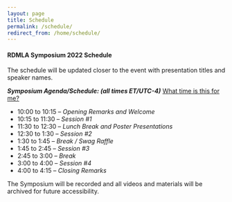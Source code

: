 ```yaml
---
layout: page
title: Schedule
permalink: /schedule/
redirect_from: /home/schedule/
---
```


#### RDMLA Symposium 2022 Schedule

The schedule will be updated closer to the event with presentation titles and speaker names.

**_Symposium Agenda/Schedule: (all times ET/UTC-4)_** <a href="https://www.timeanddate.com/worldclock/fixedtime.html?iso=20220422T100000&p1=43" target="_blank">What time is this for me?</a>
  - 10:00 to 10:15 – _Opening Remarks and Welcome_
  - 10:15 to 11:30 – _Session #1_
  - 11:30 to 12:30 – _Lunch Break and Poster Presentations_
  - 12:30 to 1:30 – _Session #2_
  - 1:30 to 1:45 – _Break / Swag Raffle_
  - 1:45 to 2:45 – _Session #3_
  - 2:45 to 3:00 – _Break_
  - 3:00 to 4:00 – _Session #4_
  - 4:00 to 4:15 – _Closing Remarks_
 
The Symposium will be recorded and all videos and materials will be archived for future accessibility.
